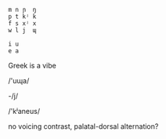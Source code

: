 ```
m n ɲ  ŋ
p t kʲ k
f s xʲ x
w l j  ɰ

i u
e a
```

Greek is a vibe

/'uɰa/

-/j/

/'kʲaneus/

no voicing contrast, palatal-dorsal alternation?

